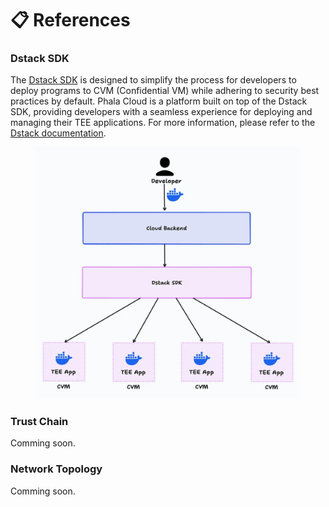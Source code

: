 # 📋 References

### Dstack SDK

The [Dstack SDK](https://github.com/dstack-TEE/dstack) is designed to simplify the process for developers to deploy programs to CVM (Confidential VM) while adhering to security best practices by default. Phala Cloud is a platform built on top of the Dstack SDK, providing developers with a seamless experience for deploying and managing their TEE applications. For more information, please refer to the [Dstack documentation](https://docs.phala.network/dstack/overview).

<figure><img src="../.gitbook/assets/cloud-topology.png" alt="cloud topology"><figcaption></figcaption></figure>

### Trust Chain

Comming soon.

### Network Topology

Comming soon.
